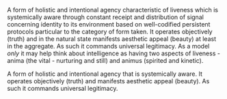 A form of holistic and intentional agency characteristic of liveness which is systemically aware through constant receipt and distribution of signal concerning identity to its environment based on well-codified persistent protocols particular to the category of form taken. It operates objectively (truth) and in the natural state manifests aesthetic appeal (beauty) at least in the aggregate. As such it commands universal legitimacy. As a model *only* it may help think about intelligence as having two aspects of liveness - anima (the vital - nurturing and still) and animus (spirited and kinetic).

A form of holistic and intentional agency that is systemically aware. It operates objectively (truth) and manifests aesthetic appeal  (beauty). As such it commands universal legitimacy.
